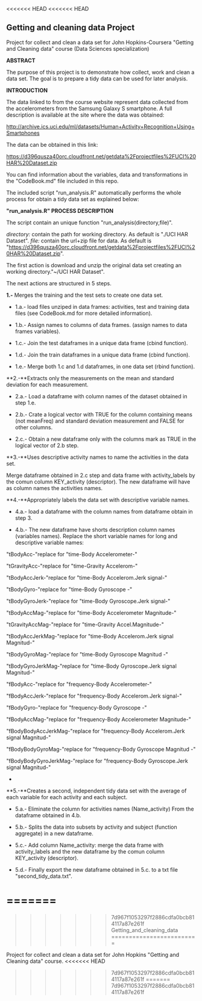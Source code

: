 <<<<<<< HEAD
<<<<<<< HEAD
##  Getting and cleaning data Project   

Project for collect and clean a data set for John Hopkins-Coursera "Getting and Cleaning data" course (Data Sciences specialization)

 **ABSTRACT**  

The purpose of this project is to demonstrate how collect, work and clean a data set.  The goal is to prepare a tidy data can be used for later analysis.

**INTRODUCTION**

The data linked to from the course website represent data collected from the accelerometers from the Samsung Galaxy S smartphone. A full description is available at the site where the data was obtained: 

[http://archive.ics.uci.edu/ml/datasets/Human+Activity+Recognition+Using+Smartphones ](http://archive.ics.uci.edu/ml/datasets/Human+Activity+Recognition+Using+Smartphones )

The data can be obtained in this link:

[https://d396qusza40orc.cloudfront.net/getdata%2Fprojectfiles%2FUCI%20HAR%20Dataset.zip ](https://d396qusza40orc.cloudfront.net/getdata%2Fprojectfiles%2FUCI%20HAR%20Dataset.zip )

You can find information about the variables, data and transformations in the "CodeBook.md" file included in this repo.

The included script "run_analysis.R" automatically performs the whole process for obtain a tidy data set as explained below:

**"run_analysis.R" PROCESS DESCRIPTION**

The script contain an unique function "run_analysis(directory,file)". 

 *directory:* contain the path for working directory. As default is "./UCI HAR Dataset". 
 *file:* contain the url+zip file for data. As default is "https://d396qusza40orc.cloudfront.net/getdata%2Fprojectfiles%2FUCI%20HAR%20Dataset.zip".

 The first action is download and unzip the original data set creating an working directory."~/UCI HAR Dataset". 

 The next actions are structured in 5 steps.

  
**1.-** Merges the training and the test sets to create one data set.

- 1.a.- load files unziped in data frames: activities, test and training data files (see CodeBook.md for more detailed information). 
 
- 1.b.- Assign names to columns of data frames. (assign names to data frames variables). 

- 1.c.- Join the test dataframes in a unique data frame (cbind function).

- 1.d.- Join the train dataframes in a unique data frame (cbind function).

- 1.e.- Merge both 1.c and 1.d dataframes, in one data set (rbind function).


**2.-**Extracts only the measurements on the mean and standard deviation for each measurement. 

- 2.a.- Load a dataframe with column names of the dataset obtained in step 1.e.

- 2.b.- Crate a logical vector with TRUE for  the column containing means (not meanFreq) and standard deviation measurement and FALSE for other columns. 

- 2.c.- Obtain a new dataframe only with the columns mark as TRUE in the logical vector of 2.b step. 
  
**3.-**Uses descriptive activity names to name the activities in the data set.

  Merge dataframe obtained in 2.c step and data frame with activity_labels by the comun column KEY_activity  (descriptor). The new dataframe will have as column names the activities names.


**4.-**Appropriately labels the data set with descriptive variable names.
 
- 4.a.- load a dataframe with the column names from dataframe obtain in  step 3.

- 4.b.- The new dataframe have shorts description column names (variables names). Replace the short variable names for long and descriptive variable names:

"tBodyAcc-"replace  for "time-Body Accelerometer-"

"tGravityAcc-"replace  for "time-Gravity Accelerom-"

"tBodyAccJerk-"replace  for "time-Body Accelerom.Jerk signal-"

"tBodyGyro-"replace  for "time-Body Gyroscope -"

"tBodyGyroJerk-"replace  for "time-Body Gyroscope.Jerk signal-"

"tBodyAccMag-"replace  for "time-Body Accelerometer Magnitude-"

"tGravityAccMag-"replace  for "time-Gravity Accel.Magnitude-"

"tBodyAccJerkMag-"replace  for "time-Body Accelerom.Jerk signal Magnitud-"

"tBodyGyroMag-"replace  for "time-Body Gyroscope Magnitud -"

"tBodyGyroJerkMag-"replace  for "time-Body Gyroscope.Jerk signal Magnitud-"

"fBodyAcc-"replace  for "frequency-Body Accelerometer-"

"fBodyAccJerk-"replace  for "frequency-Body Accelerom.Jerk signal-"

"fBodyGyro-"replace  for "frequency-Body Gyroscope -"

"fBodyAccMag-"replace  for "frequency-Body Accelerometer Magnitude-"

"fBodyBodyAccJerkMag-"replace  for "frequency-Body Accelerom.Jerk signal Magnitud-"

"fBodyBodyGyroMag-"replace  for "frequency-Body Gyroscope Magnitud -"

"fBodyBodyGyroJerkMag-"replace  for "frequency-Body Gyroscope.Jerk signal Magnitud-"

-  
**5.-**Creates a second, independent tidy data set with the average of each variable for each activity and each subject.

- 5.a.- Eliminate the column for activities names (Name_activity) From the dataframe obtained in 4.b.

- 5.b.- Splits the data into subsets by activity and subject (function aggregate) in a new dataframe.

- 5.c.- Add column Name_activity: merge the data frame with activity_labels and the new dataframe by the comun column KEY_activity  (descriptor).

- 5.d.- Finally export the new dataframe obtained in 5.c. to a txt file "second_tidy_data.txt".

 
=======
=======
>>>>>>> 7d967f1053297f2886cdfa0bcb814117a87e261f
Getting_and_cleaning_data
=========================

Project for collect and clean a data set for John Hopkins "Getting and Cleaning data" course.
<<<<<<< HEAD
>>>>>>> 7d967f1053297f2886cdfa0bcb814117a87e261f
=======
>>>>>>> 7d967f1053297f2886cdfa0bcb814117a87e261f
